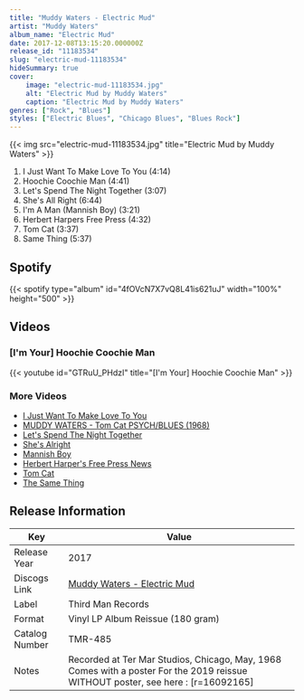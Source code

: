 ```yaml
---
title: "Muddy Waters - Electric Mud"
artist: "Muddy Waters"
album_name: "Electric Mud"
date: 2017-12-08T13:15:20.000000Z
release_id: "11183534"
slug: "electric-mud-11183534"
hideSummary: true
cover:
    image: "electric-mud-11183534.jpg"
    alt: "Electric Mud by Muddy Waters"
    caption: "Electric Mud by Muddy Waters"
genres: ["Rock", "Blues"]
styles: ["Electric Blues", "Chicago Blues", "Blues Rock"]
---
```


{{< img src="electric-mud-11183534.jpg" title="Electric Mud by Muddy Waters" >}}

<!-- section break -->

1. I Just Want To Make Love To You (4:14)
2. Hoochie Coochie Man (4:41)
3. Let's Spend The Night Together (3:07)
4. She's All Right (6:44)
5. I'm A Man (Mannish Boy) (3:21)
6. Herbert Harpers Free Press (4:32)
7. Tom Cat (3:37)
8. Same Thing (5:37)

<!-- section break -->


## Spotify
{{< spotify type="album" id="4fOVcN7X7vQ8L41is621uJ" width="100%" height="500" >}}



## Videos
### [I'm Your] Hoochie Coochie Man
{{< youtube id="GTRuU_PHdzI" title="[I'm Your] Hoochie Coochie Man" >}}<br>

### More Videos

- [I Just Want To Make Love To You](https://www.youtube.com/watch?v=bmY4lnFvdy8)
- [MUDDY WATERS - Tom Cat PSYCH/BLUES (1968)](https://www.youtube.com/watch?v=NVOGKQIds3g)
- [Let's Spend The Night Together](https://www.youtube.com/watch?v=1Oza295_pkY)
- [She's Alright](https://www.youtube.com/watch?v=nsDDwJjIA58)
- [Mannish Boy](https://www.youtube.com/watch?v=RxgCGd_Meu8)
- [Herbert Harper's Free Press News](https://www.youtube.com/watch?v=s-4MtSa8aoc)
- [Tom Cat](https://www.youtube.com/watch?v=RnK4mvFNj64)
- [The Same Thing](https://www.youtube.com/watch?v=RBvebLOo98Y)


## Release Information
|  Key           | Value                                                |
| ---------------| ---------------------------------------------------- |
| Release Year   | 2017                                   |
| Discogs Link   | [Muddy Waters - Electric Mud](https://www.discogs.com/release/11183534-Muddy-Waters-Electric-Mud) |
| Label          | Third Man Records |
| Format         | Vinyl LP Album Reissue (180 gram) |
| Catalog Number | TMR-485 |
| Notes | Recorded at Ter Mar Studios, Chicago, May, 1968 Comes with a poster  For the 2019 reissue WITHOUT poster, see here : [r=16092165] |